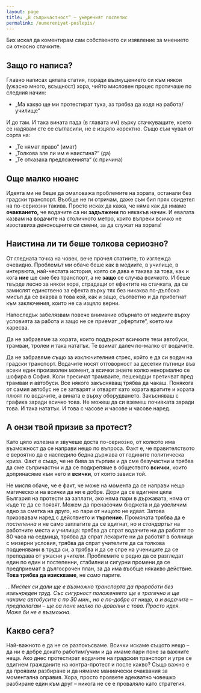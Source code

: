 ```yaml
---
layout: page
title: „В съпричастност“ – умереният послепис
permalink: /oumereniyat-poslepis/
---
```

Бих искал да коментирам сам собственото си изявление за мнението си относно стачките.
## Защо го написа?
Главно написах цялата статия, поради възмущението си към някои (ужасно много, всъщност) хора, чийто мисловен процес протичаше по следния начин:
- „Ма какво ще ми протестират тука, аз трябва да ходя на работа/училище“

И до там. И така вината пада (в главата им) върху стачкуващите, което се надявам сте се съгласили, не е изцяло коректно. Също съм чувал от сорта на:
- „Те нямат право“ (имат)
- „Толкова зле ли им е наистина?“ (да)
- „Те отказаха предложенията“ (с причина)


## Още малко нюанс
Идеята ми не беше да омаловажа проблемите на хората, останали без градски транспорт. Въобще не ги отричам, даже съм бил пряк свидетел на по-сериозни такива. Просто исках да кажа, че няма как да имаме **очакването,** че водачите са ни **задължени** по някакъв начин. И евалата казвам на водачите на столичното метро, които въпреки всичко не изоставиха денонощните си смени, за да служат на хората!
## Наистина ли ти беше толкова сериозно?
От гледната точка на човек, вече прочел статиите, то изглежда очевидно. Проблемът ми обаче беше как в медиите, в училище, в интервюта, най-честата история, която се дава е такава за това, как и кога **ние** ще сме без транспорт, а не **защо** се случва всичкото. И беше твърде лесно за някои хора, страдащи от ефектите на стачката, да се замислят единствено за ефекта върху тях без никаква по-дълбока мисъл да се вкарва в това кой, как и защо, съответно и да прибегнат към заключения, които не са изцяло верни.

Напоследък забелязвам повече внимание обърнато от медиите върху условията за работа и защо не се приемат „офертите“, което ми харесва.

Да не забравяме за хората, които поддържат всичките тези автобуси, трамваи, тролеи и така нататък. Те взимат далеч по-малко от водачите.

Да не забравяме също за изключителния стрес, който е да си водач на градски транспорт. Водачите носят отговорност за десетки пътници във всеки един произволен момент, а всички знаете колко ненормално се шофира в София. Коли пресичат трамваите, пешеходци претичват пред трамваи и автобуси. Все някого закъсняващ трябва да чакаш. Понякога от самия автобус не се затварят и отварят като хората вратите и хората плюят по водачите, а вината е върху оборудването. Закъсняваш с графика заради всичко това. Не можеш да си вземеш почивката заради това. И така нататък. И това с часове и часове и часове наред.
## А онзи твой призив за протест?
Като цяло излезна и звучеше доста по-сериозно, от колкото има възможност да се направи нещо по въпроса. Факт е, че правителството е вероятно да е наследило бедна държава от годините политическа криза. Факт е също, че не бива за търпим и да сме безучастни и трябва да сме съпричастни и да се подкрепяме в обществото **всички**, които допринасяме към него и **всички**, от които зависи той.

Не мисля обаче, че е факт, че може на момента да се направи нещо магическо и на всички да ни е добре. Дори да се вдигнем цяла България на протести за заплати, ако няма пари в държавата, няма от къде те да се появят. Можем да пренасочим бюджета и да увеличим едно за сметка на друго, но пари от нищото не идват. Затова призовавам наред с действието и **търпение**. Промяната трябва да е *постепенна* и не само заплатите да се вдигнат, но и *стандартът* на работните места и училища: трябва да спрат водачите ни да работят по 80 часа на седмица, трябва да спрат лекарите ни да работят в болници с мизерни условия, трябва да спрат учителите да са толкова подценявани в труда си, а трябва и да се спре на учениците да се преподава от ужасни учители. Проблемите е редно да се разгледат един по един и постепенни, стабилни и сигурни промени да се предприемат в дългосрочен план, за да има въобще някакво действие. **Това трябва да изискваме**, не *само* парите.

*...Мислех си дали ще е възможно транспорта да проработи без извънреден труд. Със сигурност положението ще е трагично и ще чакаме автобусите с по 30 мин., но е по-добре от нищо, а и водачите – предполагам – ще са поне малко по-доволни с това. Просто идея. Може би не е възможна.*

## Какво сега?
Най-важното е да не се разпокъсваме. Всички искаме същото нещо – да ни е добре докато работим/учим и да имаме пари поне за важните неща. Ако днес протестират водачите на градския транспорт и утре се вдигнем гражданите на контра-протест и после какво? Също важно е да проявим разбиране и да нямаме маниачески очаквания за моментална оправия. Хора, просто проявете адекватно човешко разбиране един към друг – никога не се е проваляло като стратегия.